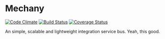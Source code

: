 # Mechany 
[![Code Climate](https://codeclimate.com/github/wallacyyy/mechany.png)](https://codeclimate.com/github/wallacyyy/mechany)
[![Build Status](https://travis-ci.org/wallacyyy/mechany.png)](https://travis-ci.org/wallacyyy/mechany)
[![Coverage Status](https://coveralls.io/repos/wallacyyy/mechany/badge.png)](https://coveralls.io/r/wallacyyy/mechany)

An simple, scalable and lightweight integration service bus. Yeah, this good.
